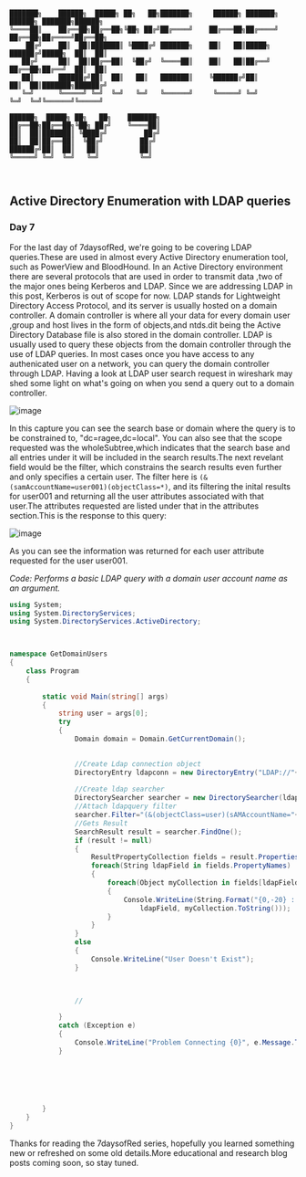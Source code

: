 



```


███████╗    ██████╗  █████╗ ██╗   ██╗███████╗     ██████╗ ███████╗    ██████╗ ███████╗██████╗ 
╚════██║    ██╔══██╗██╔══██╗╚██╗ ██╔╝██╔════╝    ██╔═══██╗██╔════╝    ██╔══██╗██╔════╝██╔══██╗
    ██╔╝    ██║  ██║███████║ ╚████╔╝ ███████╗    ██║   ██║█████╗      ██████╔╝█████╗  ██║  ██║
   ██╔╝     ██║  ██║██╔══██║  ╚██╔╝  ╚════██║    ██║   ██║██╔══╝      ██╔══██╗██╔══╝  ██║  ██║
   ██║      ██████╔╝██║  ██║   ██║   ███████║    ╚██████╔╝██║         ██║  ██║███████╗██████╔╝
   ╚═╝      ╚═════╝ ╚═╝  ╚═╝   ╚═╝   ╚══════╝     ╚═════╝ ╚═╝         ╚═╝  ╚═╝╚══════╝╚═════╝ 
                                                                                              
██████╗  █████╗ ██╗   ██╗    ███████╗                                                         
██╔══██╗██╔══██╗╚██╗ ██╔╝    ╚════██║                                                         
██║  ██║███████║ ╚████╔╝         ██╔╝                                                         
██║  ██║██╔══██║  ╚██╔╝         ██╔╝                                                          
██████╔╝██║  ██║   ██║          ██║                                                           
╚═════╝ ╚═╝  ╚═╝   ╚═╝          ╚═╝                                                           
                                                                                              


```





## Active Directory Enumeration with LDAP queries 

### Day 7

For the last day of 7daysofRed, we're going to be covering LDAP queries.These are used in almost every Active Directory enumeration tool, such as PowerView and BloodHound. In an Active Directory environment there are several protocols that are used in order to transmit data ,two of the major ones being  Kerberos and LDAP. Since we are addressing LDAP in this post, Kerberos is out of scope for now. LDAP stands for Lightweight Directory Access Protocol, and its server is usually hosted on a domain controller. A domain controller is where all your data for every domain user ,group and host lives in the form of objects,and ntds.dit being the Active Directory Database file is also stored in the domain controller. LDAP is usually used to query these objects from the domain controller through the use of LDAP queries. In most cases once you have access to any authenicated user on a network, you can query the domain controller through LDAP. Having a look at LDAP user search request in wireshark may shed some light on what's going on when you send a query out to a domain controller. 

![image](https://user-images.githubusercontent.com/55005881/113821379-06a85000-974a-11eb-975f-d4eb4383b8ef.png)



In this capture you can see the search base or domain where the query is to be constrained to, "dc=ragee,dc=local". You can also see that the scope requested was the wholeSubtree,which indicates that the search base and all entries under it will be included in the search results.The next revelant field would be the filter, which constrains the search results even further and only specifies a certain user. The filter here is `(&(samAccountName=user001)(objectClass=*)`, and its filtering the inital results for user001 and returning all the user attributes associated with that user.The attributes requested are listed under that in the attributes section.This is the response to this query:

![image](https://user-images.githubusercontent.com/55005881/113821405-0dcf5e00-974a-11eb-8dd8-631ef59c1454.png)




As you can see the information was returned for each user attribute requested for the user user001.

*Code: Performs a basic LDAP query with a domain user account name as an argument.*

```c#
using System;
using System.DirectoryServices;
using System.DirectoryServices.ActiveDirectory;



namespace GetDomainUsers
{
    class Program
    {
       
        static void Main(string[] args)
        {
            string user = args[0];
            try
            {
                Domain domain = Domain.GetCurrentDomain();
                

                //Create Ldap connection object
                DirectoryEntry ldapconn = new DirectoryEntry("LDAP://"+domain.Name);
                
                //Create ldap searcher
                DirectorySearcher searcher = new DirectorySearcher(ldapconn);
                //Attach ldapquery filter
                searcher.Filter="(&(objectClass=user)(sAMAccountName="+user+")";
                //Gets Result
                SearchResult result = searcher.FindOne();
                if (result != null)
                {
                    ResultPropertyCollection fields = result.Properties;
                    foreach(String ldapField in fields.PropertyNames)
                    {
                        foreach(Object myCollection in fields[ldapField])
                        {
                            Console.WriteLine(String.Format("{0,-20} : {1}",
                                ldapField, myCollection.ToString()));
                        }
                    }
                }
                else
                {
                    Console.WriteLine("User Doesn't Exist");
                }

                

                //

            }
            catch (Exception e)
            {
                Console.WriteLine("Problem Connecting {0}", e.Message.ToString());
            }
            


            

            
        }
    }
}

```

Thanks for reading the 7daysofRed series, hopefully you learned something new or refreshed on some old details.More educational and research blog posts coming soon, so stay tuned.
